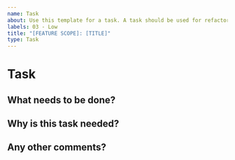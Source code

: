```yaml
---
name: Task
about: Use this template for a task. A task should be used for refactoring, automated testing, configuration changes, or other supporting tasks that are not directly related to product development.
labels: 03 - Low
title: "[FEATURE SCOPE]: [TITLE]"
type: Task
---
```


<!--
## Instructions
Labels for change type and priority are automatically assigned at the time of creation. 
**The default priority is Low. Please change the priority label if this requires more attention.**

Here are suggestions to help you set the correct priority but changes can be made at your discretion.

If this task is related to:  
  - Current series objectives
  - Next major release objectives
please set the priority to High.

If this task does not meet the above criteria but is more important,
please set the priority to Medium. 
-->
# Task

## What needs to be done?

## Why is this task needed? 

## Any other comments?
